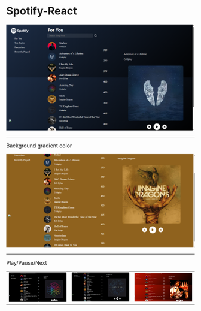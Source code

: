 # Spotify-React

![Alt Text](https://github.com/Shefalidesai/Spotify-React/blob/main/Screenshot%20(14).png)<br>
***
Background gradient color

![Alt Text](https://github.com/Shefalidesai/Spotify-React/blob/main/Screenshot%20(18).png)<br>
***
Play/Pause/Next
<table>
  <tr>
    <td>
      <img src="https://github.com/Shefalidesai/Spotify-React/blob/main/Screenshot%20(21).png" alt="Image 1" width="300">
    </td>
    <td>
      <img src="https://github.com/Shefalidesai/Spotify-React/blob/main/Screenshot%20(22).png" alt="Image 2" width="300">
    </td>
    <td>
      <img src="https://github.com/Shefalidesai/Spotify-React/blob/main/Screenshot%20(24).png" alt="Image 3" width="300">
    </td>
  </tr>
</table>



